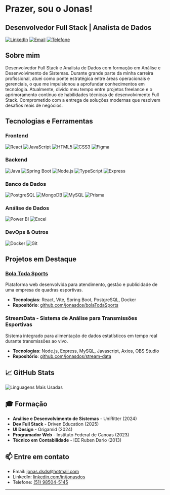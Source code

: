 # Prazer, sou o Jonas!

## Desenvolvedor Full Stack | Analista de Dados

[![LinkedIn](https://img.shields.io/badge/LinkedIn-jonasdos-blue?style=flat-square&logo=linkedin)](https://linkedin.com/in/jonasdos)
[![Email](https://img.shields.io/badge/Email-jonas.dsds%40hotmail.com-red?style=flat-square&logo=microsoft-outlook)](mailto:jonas.dsds@hotmail.com)
[![Telefone](https://img.shields.io/badge/Telefone-(51)%2098504--5145-green?style=flat-square&logo=whatsapp)](tel:+5551985045145)

## Sobre mim

Desenvolvedor Full Stack e Analista de Dados com formação em Análise e Desenvolvimento de Sistemas. 
Durante grande parte da minha carreira profissional, atuei como ponte estratégica entre áreas operacionais e gerenciais, o que me impulsionou a aprofundar conhecimentos em tecnologia. 
Atualmente, divido meu tempo entre projetos freelance e o aprimoramento contínuo de habilidades técnicas de desenvolvimento Full Stack. Comprometido com a entrega de soluções modernas que resolvem desafios reais de negócios.

## Tecnologias e Ferramentas

### Frontend
![React](https://img.shields.io/badge/-React-61DAFB?style=flat-square&logo=react&logoColor=black)
![JavaScript](https://img.shields.io/badge/-JavaScript-F7DF1E?style=flat-square&logo=javascript&logoColor=black)
![HTML5](https://img.shields.io/badge/-HTML5-E34F26?style=flat-square&logo=html5&logoColor=white)
![CSS3](https://img.shields.io/badge/-CSS3-1572B6?style=flat-square&logo=css3&logoColor=white)
![Figma](https://img.shields.io/badge/-Figma-F24E1E?style=flat-square&logo=figma&logoColor=white)

### Backend
![Java](https://img.shields.io/badge/java-%23ED8B00.svg?style=flat-square&logo=openjdk&logoColor=white)
![Spring Boot](https://img.shields.io/badge/-Spring%20Boot-6DB33F?style=flat-square&logo=spring-boot&logoColor=white)
![Node.js](https://img.shields.io/badge/-Node.js-339933?style=flat-square&logo=node.js&logoColor=white)
![TypeScript](https://img.shields.io/badge/-TypeScript-3178C6?style=flat-square&logo=typescript&logoColor=white)
![Express](https://img.shields.io/badge/-Express-000000?style=flat-square&logo=express&logoColor=white)

### Banco de Dados
![PostgreSQL](https://img.shields.io/badge/-PostgreSQL-336791?style=flat-square&logo=postgresql&logoColor=white)
![MongoDB](https://img.shields.io/badge/-MongoDB-47A248?style=flat-square&logo=mongodb&logoColor=white)
![MySQL](https://img.shields.io/badge/-MySQL-4479A1?style=flat-square&logo=mysql&logoColor=white)
![Prisma](https://img.shields.io/badge/-Prisma-2D3748?style=flat-square&logo=prisma&logoColor=white)

### Análise de Dados
![Power BI](https://img.shields.io/badge/-Power%20BI-F2C811?style=flat-square&logo=power-bi&logoColor=black)
![Excel](https://img.shields.io/badge/-Excel-217346?style=flat-square&logo=microsoft-excel&logoColor=white)

### DevOps & Outros
![Docker](https://img.shields.io/badge/-Docker-2496ED?style=flat-square&logo=docker&logoColor=white)
![Git](https://img.shields.io/badge/-Git-F05032?style=flat-square&logo=git&logoColor=white)

## Projetos em Destaque

### [Bola Toda Sports](https://bola-toda-sports.vercel.app/)
Plataforma web desenvolvida para atendimento, gestão e publicidade de uma empresa de quadras esportivas.
- **Tecnologias**: React, Vite, Spring Boot, PostgreSQL, Docker
- **Repositório**: [github.com/jonasdos/bolaTodaSports](https://github.com/jonasdos/bolaTodaSports)

### StreamData - Sistema de Análise para Transmissões Esportivas
Sistema integrado para alimentação de dados estatísticos em tempo real durante transmissões ao vivo.
- **Tecnologias**: Node.js, Express, MySQL, Javascript, Axios, OBS Studio
- **Repositório**: [github.com/jonasdos/stream-data](https://github.com/jonasdos/stream-data)

## 📈 GitHub Stats


![Linguagens Mais Usadas](https://github-readme-stats.vercel.app/api/top-langs/?username=jonasdos&layout=compact&theme=dark)

## 🎓 Formação

- **Análise e Desenvolvimento de Sistemas** - UniRitter (2024)
- **Dev Full Stack** - Driven Education (2025)
- **UI Design** - Origamid (2024)
- **Programador Web** - Instituto Federal de Canoas (2023)
- **Técnico em Contabilidade** - IEE Ruben Dario (2013)

## 📫 Entre em contato

- Email: [jonas.dsds@hotmail.com](mailto:jonas.dsds@hotmail.com)
- LinkedIn: [linkedin.com/in/jonasdos](https://linkedin.com/in/jonasdos)
- Telefone: [(51) 98504-5145](tel:+5551985045145)

---


